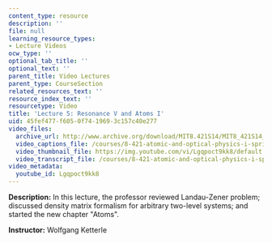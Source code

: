 ```yaml
---
content_type: resource
description: ''
file: null
learning_resource_types:
- Lecture Videos
ocw_type: ''
optional_tab_title: ''
optional_text: ''
parent_title: Video Lectures
parent_type: CourseSection
related_resources_text: ''
resource_index_text: ''
resourcetype: Video
title: 'Lecture 5: Resonance V and Atoms I'
uid: 45fef477-f605-0f74-1969-3c157c40e277
video_files:
  archive_url: http://www.archive.org/download/MIT8.421S14/MIT8_421S14_lec05_300k.mp4
  video_captions_file: /courses/8-421-atomic-and-optical-physics-i-spring-2014/1ec919857ebc5afdbf8f60467a99bd49_Lgqpoct9kk8.vtt
  video_thumbnail_file: https://img.youtube.com/vi/Lgqpoct9kk8/default.jpg
  video_transcript_file: /courses/8-421-atomic-and-optical-physics-i-spring-2014/edafcc2334310bfe223429236d360676_Lgqpoct9kk8.pdf
video_metadata:
  youtube_id: Lgqpoct9kk8
---
```


**Description:** In this lecture, the professor reviewed Landau-Zener problem; discussed density matrix formalism for arbitrary two-level systems; and started the new chapter "Atoms".

**Instructor:** Wolfgang Ketterle